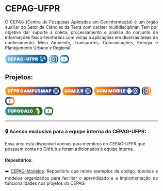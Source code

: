 # CEPAG-UFPR

<p align="justify">O CEPAG (Centro de Pesquisas Aplicadas em Geoinformação) é um órgão auxiliar do Setor de Ciências da Terra com caráter multidisciplinar. Tem por objetivo dar suporte à coleta, processamento e análise do conjunto de informações físico-territoriais com vistas a aplicações em diversas áreas do conhecimento: Meio Ambiente, Transportes, Comunicações, Energia e Planejamento Urbano e Regional.</p>

<a href="https://campusmap.ufpr.br/dev/github/CEPAG-SitePrincipal/" target="_blank"><img src="https://github.com/CEPAG-UFPR/.github/blob/main/icon/cepag.png" height="30"></a>
<a href="https://www.instagram.com/cepag_ufpr/" target="_blank"><img src="https://github.com/CEPAG-UFPR/.github/blob/main/icon/cepag_instagram.png" height="30"></a>
<a href="https://www.youtube.com/@CEPAG-UFPR" target="_blank"><img src="https://github.com/CEPAG-UFPR/.github/blob/main/icon/cepag_youtube.png" height="30"></a>

## Projetos:
<a href="https://campusmap.ufpr.br/" target="_blank"><img src="https://github.com/CEPAG-UFPR/.github/blob/main/icon/ufpr_campusmap.png" height="30"></a>
<a href="https://ufpr-campusmap-cepag-ufpr.hub.arcgis.com/" target="_blank"><img src="https://github.com/CEPAG-UFPR/.github/blob/main/icon/ucm_2_0.png" height="30"></a>
<a href="https://linktr.ee/UFPRCampusMap" target="_blank"><img src="https://github.com/CEPAG-UFPR/.github/blob/main/icon/ucm_mobile.png" height="30"></a>
<a href="https://www.instagram.com/campusmapufpr/" target="_blank"><img src="https://github.com/CEPAG-UFPR/.github/blob/main/icon/ucm_instagram.png" height="30"></a>
<a href="https://www.youtube.com/@UFPRCampusMap" target="_blank"><img src="https://github.com/CEPAG-UFPR/.github/blob/main/icon/ucm_youtube.png" height="30"></a>
<br>
<a href="https://campusmap.ufpr.br/topocalc/" target="_blank"><img src="https://github.com/CEPAG-UFPR/.github/blob/main/icon/topocalc.png" height="30"></a>
<a href="https://www.youtube.com/@TopoCalc" target="_blank"><img src="https://github.com/CEPAG-UFPR/.github/blob/main/icon/topocalc_youtube.png" height="30"></a>

---

### 🔒 **Acesso exclusivo para a equipe interna do CEPAG-UFPR:**  

Essa área está disponível apenas para membros do CEPAG-UFPR que possuem conta no GitHub e foram adicionados à equipe interna.  

#### Repositórios: 

<p align="justify">➡️ <a href="https://github.com/CEPAG-UFPR/cepag-modelos">CEPAG-Modelos</a>: Repositório que reúne exemplos de código, tutoriais e modelos organizados para facilitar o aprendizado e a implementação de funcionalidades nos projetos do CEPAG. </p>
